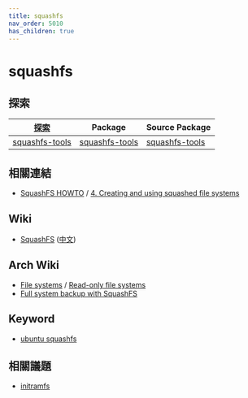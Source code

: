```yaml
---
title: squashfs
nav_order: 5010
has_children: true
---
```



# squashfs


## 探索

| [探索](https://samwhelp.github.io/note-about-ubuntu/read/subject/squashfs/explore.html) | Package | Source Package |
| --- | --- | --- |
| [squashfs-tools](https://samwhelp.github.io/note-about-ubuntu/read/subject/squashfs/explore/squashfs-tools.html) | [squashfs-tools](https://packages.ubuntu.com/jammy/squashfs-tools) | [squashfs-tools](https://packages.ubuntu.com/source/jammy/squashfs-tools) |


## 相關連結

* [SquashFS HOWTO](https://tldp.org/HOWTO/SquashFS-HOWTO/index.html) / [4. Creating and using squashed file systems](https://tldp.org/HOWTO/SquashFS-HOWTO/creatingandusing.html)


## Wiki

* [SquashFS](https://en.wikipedia.org/wiki/SquashFS) ([中文](https://zh.wikipedia.org/zh-tw/SquashFS))


## Arch Wiki

* [File systems](https://wiki.archlinux.org/title/file_systems) / [Read-only file systems](https://wiki.archlinux.org/title/file_systems#Read-only_file_systems)
* [Full system backup with SquashFS](https://wiki.archlinux.org/title/Full_system_backup_with_SquashFS)


## Keyword

* [ubuntu squashfs](https://www.google.com/search?q=ubuntu+squashfs)


## 相關議題

* [initramfs](https://samwhelp.github.io/note-about-ubuntu/read/subject/initramfs.html)
